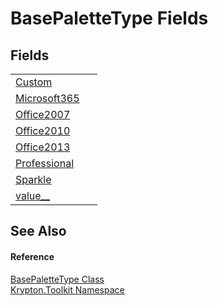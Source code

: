 # BasePaletteType Fields




## Fields
<table>
<tr>
<td><a href="fc2f4c9c-c304-e203-54e3-346f23abd1ed.md">Custom</a></td>
<td> </td></tr>
<tr>
<td><a href="4d4679eb-bfaf-812d-f51d-8239281fa59e.md">Microsoft365</a></td>
<td> </td></tr>
<tr>
<td><a href="ac885df8-3447-deef-85ea-67a3f44a9b16.md">Office2007</a></td>
<td> </td></tr>
<tr>
<td><a href="121ec67e-8455-365a-7751-e3e938005cad.md">Office2010</a></td>
<td> </td></tr>
<tr>
<td><a href="b2fc9b43-d93e-3db6-07ef-538bea7aea4b.md">Office2013</a></td>
<td> </td></tr>
<tr>
<td><a href="5c758b2e-fbb0-e53c-6ac3-a31775f48fbf.md">Professional</a></td>
<td> </td></tr>
<tr>
<td><a href="d7c53639-c2a7-9f41-ac13-441f82bd50ef.md">Sparkle</a></td>
<td> </td></tr>
<tr>
<td><a href="51f71306-4b64-6533-1492-e48d182aa62f.md">value__</a></td>
<td> </td></tr>
</table>

## See Also


#### Reference
<a href="37e059cc-c11d-0287-7188-423a844217b3.md">BasePaletteType Class</a>  
<a href="79d2eac2-21f4-54ff-7552-b20c33c30600.md">Krypton.Toolkit Namespace</a>  
